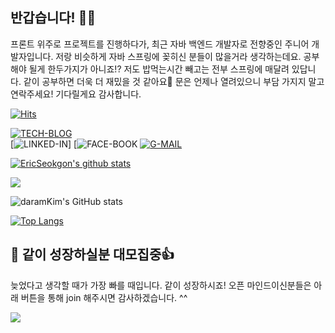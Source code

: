 ## 반갑습니다! 🙇🏻
프론트 위주로 프로젝트를 진행하다가, 최근 자바 백엔드 개발자로 전향중인 주니어 개발자입니다.
저랑 비슷하게 자바 스프링에 꽂히신 분들이 많을거라 생각하는데요. 공부해야 될게 한두가지가 아니죠!? 
저도 밥먹는시간 빼고는 전부 스프링에 매달려 있답니다. 같이 공부하면 더욱 더 재밌을 것 같아요🤗 
문은 언제나 열려있으니 부담 가지지 말고 연락주세요! 기다릴게요 감사합니다. 

[![Hits](https://hits.seeyoufarm.com/api/count/incr/badge.svg?url=https%3A%2F%2Fgithub.com%2FdaramKim%2Fhit-counter&count_bg=%2379C83D&title_bg=%23555555&icon=&icon_color=%23E7E7E7&title=hits&edge_flat=false)](https://hits.seeyoufarm.com)
  
[![TECH-BLOG](http://img.shields.io/badge/-Tech%20blog-FB5BC5?style=flat-square&logo=github)](https://github.com/daramKim)	
[![LINKED-IN](https://img.shields.io/badge/-LinkedIn-blue?style=flat-square&logo=Linkedin&logoColor=white&link=https://www.linkedin.com)]
[![FACE-BOOK](https://img.shields.io/badge/facebook-1877f2?style=flat-square&logo=facebook&logoColor=white&link=https://www.facebook.com)
[![G-MAIL](https://img.shields.io/badge/Gmail-d14836?style=flat-square&logo=Gmail&logoColor=white&link=mailto:chaindevchu@gmail.com)](mailto:chaindevchu@gmail.com)
  
 [![EricSeokgon's github stats](https://github-readme-stats.vercel.app/api?username=EricSeokgon)](https://github.com/anuraghazra/github-readme-stats) 



 <a href="#">
    <img src="https://badgen.net/badge/icon/Software engineer?icon=https://caple-static.s3.ap-northeast-2.amazonaws.com/cobalt-badge.svg&label&color=5B69C3&labelColor=414C9A" />
</a>


<!--
**daramKim/daramKim** is a ✨ _special_ ✨ repository because its `README.md` (this file) appears on your GitHub profile.

Here are some ideas to get you started:

- 🔭 I’m currently working on ...
- 🌱 I’m currently learning ...
- 👯 I’m looking to collaborate on ...
- 🤔 I’m looking for help with ...
- 💬 Ask me about ...
- 📫 How to reach me: ...
- 😄 Pronouns: ...
- ⚡ Fun fact: ...
-->


![daramKim's GitHub stats](https://github-readme-stats.vercel.app/api?username=daramKim&show_icons=true&bg_color=10,e96443,904e95&title_color=184e95&text_color=black&border_color=grey)
<!-- 
All inbuilt themes :-
dark, radical, merko, gruvbox, tokyonight, onedark, cobalt, synthwave, highcontrast, dracula
 -->
<!-- graident
&bg_color=30,e96443,904e95&title_color=fff&text_color=fff 
-->

[![Top Langs](https://github-readme-stats.vercel.app/api/top-langs/?username=daramKim&layout=compact&theme=cobalt&border_color=2e4058&hide=python,C,C%2B%2B)](https://github.com/daramKim)

<!-- wakatime... 이건 사용할지 안할지 고려중
[![daramKim's wakatime stats](https://github-readme-stats.vercel.app/api/wakatime?username=daramKim&border_color=2e4058)](https://github.com/daramKim) 
-->


## :sparkling_heart: 같이 성장하실분 대모집중👍

늦었다고 생각할 때가 가장 빠를 때입니다. 같이 성장하시죠! 
오픈 마인드이신분들은 아래 버튼을 통해 join 해주시면 감사하겠습니다. ^^  


 <a href="mailto:chaindevchu@gmail.com">
    <img src="https://badgen.net/badge/icon/Do you wanna talk?icon=kofi&label&color=29ABE0&labelColor=29ABE0" />
 </a>
